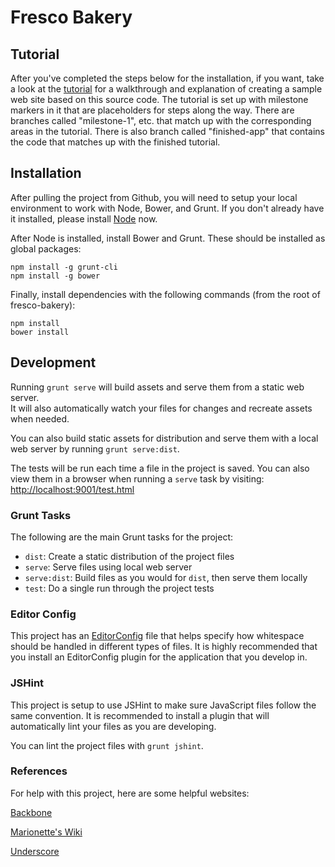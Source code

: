 # Fresco Bakery

## Tutorial

After you've completed the steps below for the installation, if you want, take a look at the [tutorial](tutorial.md) for a walkthrough and explanation of creating a sample web site based on this source code. The tutorial is set up with milestone markers in it that are placeholders for steps along the way. There are branches called "milestone-1", etc. that match up with the corresponding areas in the tutorial. There is also branch called "finished-app" that contains the code that matches up with the finished tutorial.

## Installation

After pulling the project from Github, you will need to setup your local
environment to work with Node, Bower, and Grunt. If you don't already have it installed, please install [Node](http://nodejs.org/) now.

After Node is installed, install Bower and Grunt. These should be installed
as global packages:

    npm install -g grunt-cli
    npm install -g bower

Finally, install dependencies with the following commands (from the root of fresco-bakery):

    npm install
    bower install

## Development

Running `grunt serve` will build assets and serve them from a static web server.  
It will also automatically watch your files for changes and recreate assets when needed.

You can also build static assets for distribution and serve them with a local
web server by running `grunt serve:dist`. 

The tests will be run each time a file in the project is saved. You can also view
them in a browser when running a `serve` task by visiting:
[http://localhost:9001/test.html](http://localhost:9001/test.html)


### Grunt Tasks

The following are the main Grunt tasks for the project:

* `dist`: Create a static distribution of the project files
* `serve`: Serve files using local web server
* `serve:dist`: Build files as you would for `dist`, then serve them locally
* `test`: Do a single run through the project tests


### Editor Config

This project has an [EditorConfig](http://editorconfig.org/) file that helps
specify how whitespace should be handled in different types of files. It is
highly recommended that you install an EditorConfig plugin for the application
that you develop in.


### JSHint

This project is setup to use JSHint to make sure JavaScript files follow the
same convention. It is recommended to install a plugin that will automatically
lint your files as you are developing.

You can lint the project files with `grunt jshint`.


### References

For help with this project, here are some helpful websites:

[Backbone](http://backbonejs.org/)

[Marionette's Wiki](https://github.com/marionettejs/backbone.marionette/wiki)

[Underscore](http://underscorejs.org/)
